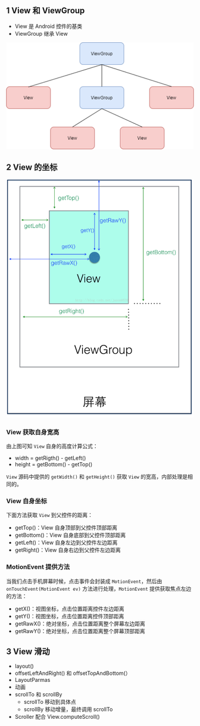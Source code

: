 ## 1 View 和 ViewGroup

* View 是 Android 控件的基类
* ViewGroup 继承 View

![](../asset/View体系.png)

## 2 View 的坐标

![](../asset/view坐标.png)

### View 获取自身宽高

由上图可知 `View` 自身的高度计算公式：

- width = getRigth() - getLeft()
- height = getBottom() - getTop()

`View` 源码中提供的 `getWidth()` 和 `getHeight()` 获取 `View` 的宽高，内部处理是相同的。

### View 自身坐标

下面方法获取 `View` 到父控件的距离：

- getTop()：View 自身顶部到父控件顶部距离
- getBottom()：View 自身底部到父控件顶部距离
- getLeft()：View 自身左边到父控件左边距离
- getRight()：View 自身右边到父控件左边距离

### MotionEvent 提供方法

当我们点击手机屏幕时候，点击事件会封装成 `MotionEvent`，然后由 `onTouchEvent(MotionEvent ev)` 方法进行处理，`MotionEvent` 提供获取焦点左边的方法：

- getX()：视图坐标，点击位置距离控件左边距离
- getY()：视图坐标，点击位置距离控件顶部距离
- getRawX()：绝对坐标，点击位置距离整个屏幕左边距离
- getRawY()：绝对坐标，点击位置距离整个屏幕顶部距离

## 3 View 滑动

* layout()
* offsetLeftAndRight() 和 offsetTopAndBottom(）
* LayoutParmas
* 动画
* scrollTo 和 scrollBy
  * scrollTo  移动到具体点
  * scrollBy 移动增量，最终调用 scrollTo  
* Scroller 配合 View.computeScroll()
